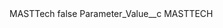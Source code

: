 <?xml version="1.0" encoding="UTF-8"?>
<CustomMetadata xmlns="http://soap.sforce.com/2006/04/metadata" xmlns:xsi="http://www.w3.org/2001/XMLSchema-instance" xmlns:xsd="http://www.w3.org/2001/XMLSchema">
    <label>MASTTech</label>
    <protected>false</protected>
    <values>
        <field>Parameter_Value__c</field>
        <value xsi:type="xsd:string">MASTTECH</value>
    </values>
</CustomMetadata>
